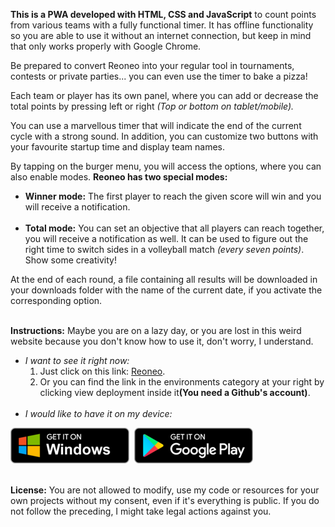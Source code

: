 <!-- https://yarduon.com -->
<strong>This is a PWA developed with HTML, CSS and JavaScript</strong> to count points from various teams with a fully functional timer. It has offline functionality so you are able to use it without an internet connection, but keep in mind that only works properly with Google Chrome.

Be prepared to convert Reoneo into your regular tool in tournaments, contests or private parties... you can even use the timer to bake a pizza! 

Each team or player has its own panel, where you can add or decrease the total points by pressing left or right <em>(Top or bottom on tablet/mobile).</em>

You can use a marvellous timer that will indicate the end of the current cycle with a strong sound. In addition, you can customize two buttons with your favourite startup time and display team names.

By tapping on the burger menu, you will access the options, where you can also enable modes. <strong>Reoneo has two special modes:</strong>

<ul>
    <li><strong>Winner mode:</strong> The first player to reach the given score will win and you will receive a notification.</li>
    </br>
    <li><strong>Total mode:</strong> You can set an objective that all players can reach together, you will receive a notification as well. It can be used to figure out the right time to switch sides in a volleyball match <em>(every seven points)</em>. Show some creativity!</li>
</ul>

At the end of each round, a file containing all results will be downloaded in your downloads folder with the name of the current date, if you activate the corresponding option.

</br>
<strong>Instructions:</strong> Maybe you are on a lazy day, or you are lost in this weird website because you don't know how to use it, don't worry, I understand.
<ul>
    <li>
        <em>I want to see it right now:</em>
        <ol>
            <li>Just click on this link: <a href="https://yarduon.com/reoneo/">Reoneo</a>.</li>
            <li>Or you can find the link in the environments category at your right by clicking view deployment inside it<strong>(You need a Github's account)</strong>.</li>
        </ol>
    </li>
    </br>
    <li>
        <em>I would like to have it on my device:</em>
    </li>
</ul>

[<img alt="Windows badge" src="./img/pwa/badges/windows_en.png" width="190px" height="57px">](https://apps.microsoft.com/store/detail/reoneo/9N90NMW2N4CV?hl=en)&nbsp;
[<img alt="Android badge" src="./img/pwa/badges/android_en.png" width="190px" height="57px">](https://play.google.com/store/apps/details?id=reoneo.twa&hl=en)&nbsp;

</br>
<strong>License:</strong> You are not allowed to modify, use my code or resources for your own projects without my consent, even if it's everything is public. If you do not follow the preceding, I might take legal actions against you.
